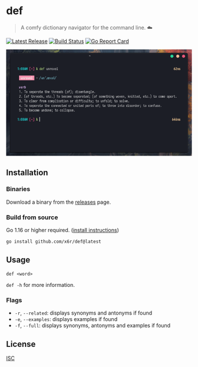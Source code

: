 # def

> A comfy dictionary navigator for the command line. ☁️

[![Latest Release](https://img.shields.io/github/release/x6r/def.svg)](https://github.com/x6r/def/releases)
[![Build Status](https://img.shields.io/github/workflow/status/x6r/def/build?logo=github)](https://github.com/x6r/def/actions)
[![Go Report Card](https://goreportcard.com/badge/github.com/x6r/def)](https://goreportcard.com/report/github.com/x6r/def)

![scrot](assets/scrot.png)

## Installation

### Binaries

Download a binary from the [releases](https://github.com/x6r/def/releases)
page.

### Build from source

Go 1.16 or higher required. ([install instructions](https://golang.org/doc/install.html))

    go install github.com/x6r/def@latest

## Usage

```
def <word>
```

`def -h` for more information.

### Flags

- `-r`, `--related`: displays synonyms and antonyms if found
- `-e`, `--examples`: displays examples if found
- `-f`, `--full`: displays synonyms, antonyms and examples if found

## License

[ISC](LICENSE)
